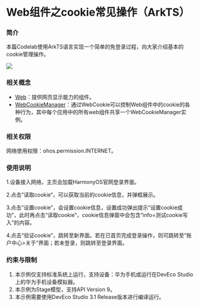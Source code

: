 # Web组件之cookie常见操作（ArkTS）

### 简介

本篇Codelab使用ArkTS语言实现一个简单的免登录过程，向大家介绍基本的cookie管理操作。

![](screenshots/device/Web.gif)



### 相关概念

- [Web](https://developer.harmonyos.com/cn/docs/documentation/doc-references-V3/ts-basic-components-web-0000001477981205-V3?catalogVersion=V3)：提供网页显示能力的组件。
- [WebCookieManager](https://developer.harmonyos.com/cn/docs/documentation/doc-references-V3/js-apis-webview-0000001427902720-V3#ZH-CN_TOPIC_0000001523968634__webcookiemanager)：通过WebCookie可以控制Web组件中的cookie的各种行为，其中每个应用中的所有web组件共享一个WebCookieManager实例。

### 相关权限

网络使用权限：ohos.permission.INTERNET。

### 使用说明

1.设备接入网络，主页会加载HarmonyOS官网登录界面。

2.点击”读取cookie“，可以获取当前的cookie信息，并弹框展示。

3.点击“设置cookie”，会设置cookie信息，设置成功弹出提示“设置cookie成功”，此时再点击“读取cookie”，cookie信息弹窗中会包含“info=测试cookie写入”的内容。

4.点击“验证cookie”，跳转至新界面。若在已首页完成登录操作，则可跳转至“账户中心>关于”界面；若未登录，则跳转至登录界面。

### 约束与限制

1. 本示例仅支持标准系统上运行，支持设备：华为手机或运行在DevEco Studio上的华为手机设备模拟器。
2. 本示例为Stage模型，支持API Version 9。
3. 本示例需要使用DevEco Studio 3.1 Release版本进行编译运行。